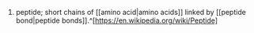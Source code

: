 1. peptide; short chains of [[amino acid|amino acids]] linked by [[peptide bond|peptide bonds]].^[https://en.wikipedia.org/wiki/Peptide]